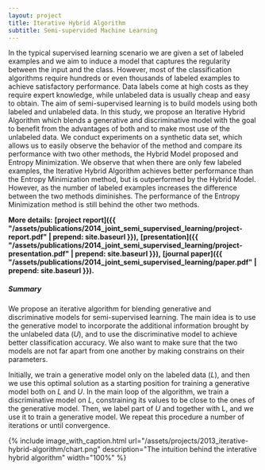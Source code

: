 ```yaml
---
layout: project
title: Iterative Hybrid Algorithm
subtitle: Semi-supervided Machine Learning
---
```

In the typical supervised learning scenario we are given a set of labeled examples and we aim to induce a model that captures the regularity between the input and the class. However, most of the classification algorithms require hundreds or even thousands of labeled examples to achieve satisfactory performance. Data labels come at high costs as they require expert knowledge, while unlabeled data is usually cheap and easy to obtain. The aim of semi-supervised learning is to build models using both labeled and unlabeled data. In this study, we propose an Iterative Hybrid Algorithm which blends a generative and discriminative model with the goal to benefit from the advantages of both and to make most use of the unlabeled data. We conduct experiments on a synthetic data set, which allows us to easily observe the behavior of the method and compare its performance with two other methods, the Hybrid Model proposed and Entropy Minimization. We observe that when there are only few labeled examples, the Iterative Hybrid Algorithm achieves better performance than the Entropy Minimization method, but is outperformed by the Hybrid Model. However, as the number of labeled examples increases the difference between the two methods diminishes. The performance of the Entropy Minimization method is still behind the other two methods.

**More details:**
**[project report]({{ "/assets/publications/2014_joint_semi_supervised_learning/project-report.pdf" | prepend: site.baseurl }}),**
**[presentation]({{ "/assets/publications/2014_joint_semi_supervised_learning/project-presentation.pdf" | prepend: site.baseurl }}),**
**[journal paper]({{ "/assets/publications/2014_joint_semi_supervised_learning/paper.pdf" | prepend: site.baseurl }}).**

##### Summary
We propose an iterative algorithm for blending generative and discriminative models for semi-supervised learning. The main idea is to use the generative model to incorporate the additional information brought by the unlabeled data (*U*), and to use the discriminative model to achieve better classification accuracy. We also want to make sure that the two models are not far apart from one another by making constrains on their parameters.

Initially, we train a generative model only on the labeled data (*L*), and then we use this optimal solution as a starting position for training a generative model both on *L* and *U*. In the main loop of the algorithm, we train a discriminative model on *L*, constraining its values to be close to the ones of the generative model. Then, we label part of *U* and together with L, and we use it to train a generative model. We repeat this procedure a number of iterations or until convergence.

{% 
	include image_with_caption.html 
	url="/assets/projects/2013_iterative-hybrid-algorithm/chart.png" 
	description="The intuition behind the interative hybrid algorithm"
	width="100%" 
%}
